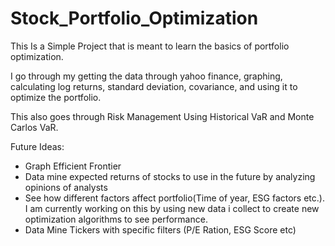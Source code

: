 # Stock_Portfolio_Optimization

This Is a Simple Project that is meant to learn the basics of portfolio optimization.

I go through my getting the data through yahoo finance, graphing, calculating log returns, standard deviation, covariance, and using it to optimize the portfolio. 

This also goes through Risk Management Using Historical VaR and Monte Carlos VaR.  

Future Ideas:
  - Graph Efficient Frontier
  - Data mine expected returns of stocks to use in the future by analyzing opinions of analysts
  - See how different factors affect portfolio(Time of year, ESG factors etc.). I am currently working on this by using new data i collect to create new optimization algorithms to see performance.
  - Data Mine Tickers with specific filters (P/E Ration, ESG Score etc)
